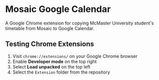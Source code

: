 # Mosaic Google Calendar

A Google Chrome extension for copying McMaster University student's timetable from Mosaic to Google Calendar.

## Testing Chrome Extensions

1. Visit `chrome://extensions/` on your Google Chrome browser
2. Enable **Developer mode** on the top right
3. Select **Load unpacked** on the top left
4. Select the `Extension` folder from the repository
